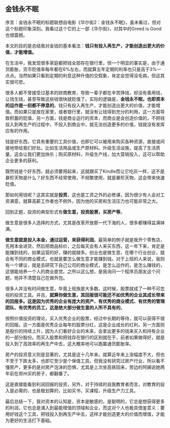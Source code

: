## 金钱永不眠

序言：金钱永不眠的标题联想自电影《华尔街2：金钱永不眠》，虽未看过，但对这个标题印象深刻。我看过这个它的上一部《华尔街》，对其中的Greed is Good也很震撼。 

本文的目的是总结我对金钱的基本看法：**钱只有投入再生产，才能创造出更大的价值，才能增值。**

在生活中，我发现很多家庭都把钱全部存在银行里，但一个明显的事实是，由于通货膨胀，货币贬值率每年都在6%左右，而就算五年定期的利率也只是高于3%一点点。当然如果只看到定期的利息这种升值的交假象，肯定会觉得没毛病，但这其实很可悲。

很多人都不曾接受过基本的财商教育，导致一辈子都在辛苦挣钱，却没有善用钱，让钱生钱，甚至导致这些钱很快就贬值了。实际的逻辑是，**金钱永不眠，也即资本的运作是一刻都不停息的**。钱只有投入再生产，才能创造出更大的价值，才能增值。而如果只是放在家里，或者银行里，就没有让钱得到充分的利用，这一方面导致积蓄的贬值，另一方面，钱是商业运行的资本，而商业是会创造价值的，不把钱投入到再生产的过程中，不投入到商业中，就无法创造更多的价值，钱就没有发挥应有的作用。

钱是好东西，它具有重要的工具价值，也即它可以被用来购买各种资源，直接或间接地带给我们好处。比如生活用品或生产原材料。升级生活设施，提高了生活质量，这会让我们更加快乐；购买原材料，升级生产线，加大营销投入，这可以帮助企业更多的获利。

既然钱是个好东西，就必须要用起来，这就跟买了Kindle而让它吃灰一样，这不是暴殄天物是什么？好东西不经常使用，不频繁使用，就是暴殄天物，这会带来快速贬值。

那如何用钱呢？这其实就是**投资**，这也是工资之外的必修课，因为很少有人会对工资满意，就算高薪工作者也不例外，因为他的买房和生活压力也可能非常之大。

回到正题，投资的典型形式有**做生意，投资股票，买房产等**。

做生意是很多人选择的方式，尤其是改革开放那一代下海的人，很多都赚得盆满钵满。

**做生意就是投入本金，通过运营，来获得利润**。最简单的例子就是我开个零售店，先用本金进货，然后把商品标价，之后每天会有人来买东西，这一年下来，肯定是能赚到钱的，如果运营的好，赚的就越多。创业也是做生意，在哪个行业创业，就会有不同的商业模式，也就是要怎么做生意才能赚到钱。对于上班的人来说，我则有一个建议，就是去研究下自己公司的商业模式，是怎么运作的，是怎么赚钱的，这很能培养一个人的商业直觉。之所以这么想，是我询问一个程序员朋友这个问题，他并不清楚自己在做外包。

很多人并没有时间做生意，毕竟上班族是大多数。这时候，股票就成了一种不可忽视的投资工具。并且，**就算你做生意，其回报很可能还不如优秀的企业其成长带来的回报多。这是因为优秀的企业有庞大的资产、有优秀的商业模式、有优秀的管理团队、有优秀的员工，这是绝大部分做生意的人所不具有的**。

按照价值投资的理论，买入优秀企业的股票，经过中长期的等待，就可以获得不错的回报。这一方面是优秀企业每年的股票分红，这是企业成长的红利，另一方面则是股价的持续上升，因为人们看好企业的未来，会拿出更多的钱来买入和持有企业的一部分股份。而买入股票和把钱存在银行的区别就在于，前者如果做得好，就是投入到了高效率的再生产中去，这大概率地可以跑赢通货膨胀率。

房产的投资意义则是显著的，尤其是这十几年来。就算近年来上涨幅度不大，但也不至于下跌太多，也即它至少是个保值工具。但我没有研究过房产行业，所以看不懂房产，更多的是对房产泡沫的恐惧，尤其是上次坐高铁回来，旁边的阿姨说她两年前在郑州买的房子，都翻番了。

这是直接能看到利润回报的投资，另外，对于持续的自我教育者而言，对教育的投入是必需的，也是极划算的，比如买书，买课程，升级生产力工具。

最后总结一下，我对资本的认知是，资本是敏感的，是聪明的，它总是想获得更多的利润，它也总是涌入到最能增值的领域和企业，而这对个人也极具借鉴意义：要用好钱这个工具，把钱投入到再生产中去，这样才能创造更大的价值而增值，才能为更好的生活打下基础。
